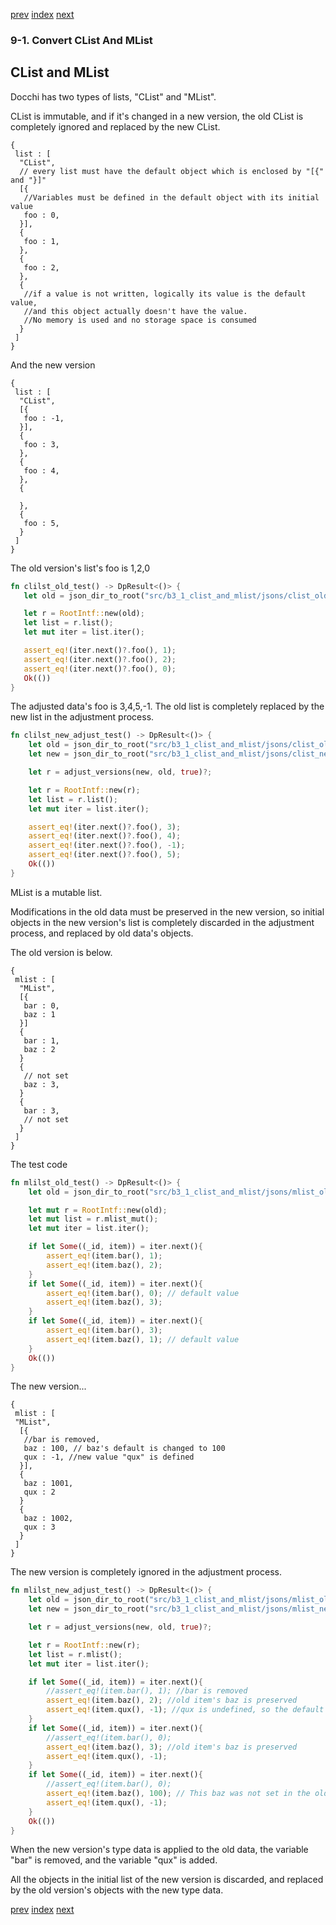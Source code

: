 [prev](conversion.md)
[index](index.md)
[next](separate_undefined_list.md)

### 9-1. Convert CList And MList

## CList and MList

Docchi has two types of lists, "CList" and "MList".

CList is immutable, and if it's changed in a new version,
the old CList is completely ignored and replaced by the new CList.
```
{
 list : [
  "CList",
  // every list must have the default object which is enclosed by "[{" and "}]"
  [{
   //Variables must be defined in the default object with its initial value
   foo : 0,
  }],
  {
   foo : 1,
  },
  {
   foo : 2,
  },
  {
   //if a value is not written, logically its value is the default value, 
   //and this object actually doesn't have the value. 
   //No memory is used and no storage space is consumed   
  }
 ] 
}
```
And the new version
```
{
 list : [
  "CList",
  [{
   foo : -1,
  }],
  {
   foo : 3,
  },
  {
   foo : 4,
  },
  {
   
  },
  {
   foo : 5,      
  }
 ] 
}

```
The old version's list's foo is 1,2,0
 ```Rust
fn clilst_old_test() -> DpResult<()> {
    let old = json_dir_to_root("src/b3_1_clist_and_mlist/jsons/clist_old", true)?;

    let r = RootIntf::new(old);
    let list = r.list();
    let mut iter = list.iter();

    assert_eq!(iter.next()?.foo(), 1);
    assert_eq!(iter.next()?.foo(), 2);
    assert_eq!(iter.next()?.foo(), 0);
    Ok(())
}
```
The adjusted data's foo is 3,4,5,-1.
The old list is completely replaced by the new list in the adjustment process.
```Rust
fn clilst_new_adjust_test() -> DpResult<()> {
    let old = json_dir_to_root("src/b3_1_clist_and_mlist/jsons/clist_old", true)?;
    let new = json_dir_to_root("src/b3_1_clist_and_mlist/jsons/clist_new", true)?;

    let r = adjust_versions(new, old, true)?;

    let r = RootIntf::new(r);
    let list = r.list();
    let mut iter = list.iter();

    assert_eq!(iter.next()?.foo(), 3);
    assert_eq!(iter.next()?.foo(), 4);
    assert_eq!(iter.next()?.foo(), -1);
    assert_eq!(iter.next()?.foo(), 5);
    Ok(())
}
```
MList is a mutable list.

Modifications in the old data must be preserved in the new version,
so initial objects in the new version's list is completely discarded in the adjustment process,
and replaced by old data's objects.

The old version is below.
```
{
 mlist : [
  "MList",
  [{
   bar : 0,
   baz : 1
  }]
  {
   bar : 1,
   baz : 2
  }
  {
   // not set
   baz : 3,
  }
  {
   bar : 3,
   // not set 
  }
 ]
}
```
The test code
```Rust
fn mlilst_old_test() -> DpResult<()> {
    let old = json_dir_to_root("src/b3_1_clist_and_mlist/jsons/mlist_old", true)?;

    let mut r = RootIntf::new(old);
    let mut list = r.mlist_mut();
    let mut iter = list.iter();

    if let Some((_id, item)) = iter.next(){
        assert_eq!(item.bar(), 1);
        assert_eq!(item.baz(), 2);
    }
    if let Some((_id, item)) = iter.next(){
        assert_eq!(item.bar(), 0); // default value
        assert_eq!(item.baz(), 3);
    }
    if let Some((_id, item)) = iter.next(){
        assert_eq!(item.bar(), 3);
        assert_eq!(item.baz(), 1); // default value
    }
    Ok(())
}
```
The new version...
```
{
 mlist : [
 "MList",
  [{
   //bar is removed,
   baz : 100, // baz's default is changed to 100
   qux : -1, //new value "qux" is defined
  }],
  {
   baz : 1001,
   qux : 2
  }
  {
   baz : 1002,
   qux : 3
  }
 ]
}
```
The new version is completely ignored in the adjustment process.
```Rust
fn mlilst_new_adjust_test() -> DpResult<()> {
    let old = json_dir_to_root("src/b3_1_clist_and_mlist/jsons/mlist_old", true)?;
    let new = json_dir_to_root("src/b3_1_clist_and_mlist/jsons/mlist_new", true)?;

    let r = adjust_versions(new, old, true)?;

    let r = RootIntf::new(r);
    let list = r.mlist();
    let mut iter = list.iter();

    if let Some((_id, item)) = iter.next(){
        //assert_eq!(item.bar(), 1); //bar is removed
        assert_eq!(item.baz(), 2); //old item's baz is preserved
        assert_eq!(item.qux(), -1); //qux is undefined, so the default value is returned
    }
    if let Some((_id, item)) = iter.next(){
        //assert_eq!(item.bar(), 0);
        assert_eq!(item.baz(), 3); //old item's baz is preserved
        assert_eq!(item.qux(), -1);
    }
    if let Some((_id, item)) = iter.next(){
        //assert_eq!(item.bar(), 0);
        assert_eq!(item.baz(), 100); // This baz was not set in the old data, so the default value of the new version returned
        assert_eq!(item.qux(), -1);
    }
    Ok(())
}
```
When the new version's type data is applied to the old data,
the variable "bar" is removed, and the variable "qux" is added.

All the objects in the initial list of the new version is discarded,
and replaced by the old version's objects with the new type data. 


[prev](conversion.md)
[index](index.md)
[next](separate_undefined_list.md)
